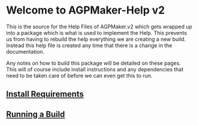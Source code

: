 # Welcome to AGPMaker-Help v2
This is the source for the Help Files of AGPMaker.v2 which gets wrapped up into a package which is what is used to implement the Help.  This prevents us from having to rebuild the help everything we are creating a new build.  Instead this help file is created any time that there is a change in the documentation.

Any notes on how to build this package will be detailed on these pages.  This will of course include install instructions and any dependencies that need to be taken care of before we can even get this to run.

## [Install Requirements](docs\InstallRequirements.md)
## [Running a Build](docs\RunningABuild.md)